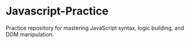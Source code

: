 # Javascript-Practice
Practice repository for mastering JavaScript syntax, logic building, and DOM manipulation.
